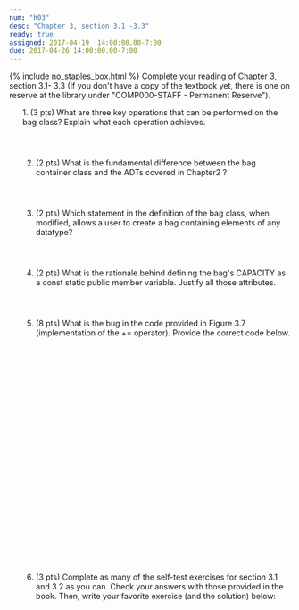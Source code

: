 ```yaml
---
num: "h03"
desc: "Chapter 3, section 3.1 -3.3"
ready: true
assigned: 2017-04-19  14:00:00.00-7:00
due: 2017-04-26 14:00:00.00-7:00
---
```

{% include no_staples_box.html %}
Complete your reading of Chapter 3, section 3.1- 3.3   (If you don't have a copy of the textbook yet, there is one on reserve at the library under "COMP000-STAFF - Permanent Reserve").

<ol markdown="1">
1. (3 pts) What are three key operations that can be performed on the bag class? Explain what each operation achieves.
<div style="margin-bottom:4em"></div>

2. (2 pts) What is the fundamental difference between the bag container class and the ADTs covered in Chapter2 ?
<div style="margin-bottom:4em"></div>

3. (2 pts) Which statement in the definition of the bag class, when modified, allows a user to create a bag containing elements of any datatype?
<div style="margin-bottom:4em"></div>

4. (2 pts) What is the rationale behind defining the bag's CAPACITY as a const static public member variable. Justify all those attributes.
<div style="margin-bottom:4em"></div>


<div class="pagebreak"></div>

5. (8 pts) What is the bug in the code provided in Figure 3.7 (implementation of the += operator). Provide the correct code below.
<div style="margin-bottom:30em"></div>

6. (3 pts) Complete as many of the self-test exercises for section 3.1 and 3.2 as you can. Check your answers with those provided in the book. Then, write your favorite exercise (and the solution) below:
<div style="margin-bottom:10em"></div>
</ol>
